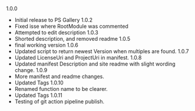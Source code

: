 
1.0.0
* Initial  release to PS Gallery
1.0.2
* Fixed isse where RootModule was commented
* Attempted to edit description
1.0.3
* Shorted description, and removed readme
1.0.5
* final working version
1.0.6
* Updated script to return newest Version when multiples are found.
1.0.7
* Updated LicenseUri and ProjectUri in manifest.
1.0.8
* Updated manifest Description and site readme with slight wording change.
1.0.9
* More manifest and readme changes.
* Updated Tags
1.0.10
* Renamed function name to be clearer.
* Updated Tags
1.0.11
* Testing of git action pipeline publish.
